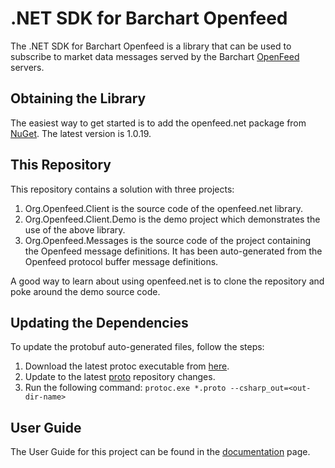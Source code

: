 # .NET SDK for Barchart Openfeed

The .NET SDK for Barchart Openfeed is a library that can be used to subscribe to market data messages served by the Barchart [OpenFeed](https://openfeed.com/) servers.

## Obtaining the Library

The easiest way to get started is to add the openfeed.net package from [NuGet](https://www.nuget.org/packages/openfeed.net/). The latest version is 1.0.19.

## This Repository

This repository contains a solution with three projects:

1. Org.Openfeed.Client is the source code of the openfeed.net library.
2. Org.Openfeed.Client.Demo is the demo project which demonstrates the use of the above library.
3. Org.Openfeed.Messages is the source code of the project containing the Openfeed message definitions. It has been auto-generated from the Openfeed protocol buffer message definitions.

A good way to learn about using openfeed.net is to clone the repository and poke around the demo source code.

## Updating the Dependencies

To update the protobuf auto-generated files, follow the steps:

1. Download the latest protoc executable from [here](https://github.com/protocolbuffers/protobuf/releases).
2. Update to the latest [proto](https://github.com/openfeed-org/proto) repository changes.
3. Run the following command: ```protoc.exe *.proto --csharp_out=<out-dir-name>```

## User Guide

The User Guide for this project can be found in the [documentation](DOCUMENTATION.md) page.
